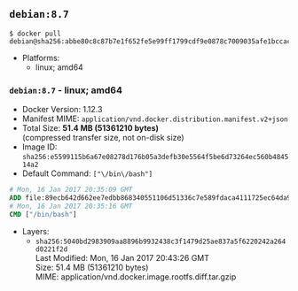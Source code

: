 ## `debian:8.7`

```console
$ docker pull debian@sha256:abbe80c8c87b7e1f652fe5e99ff1799cdf9e0878c7009035afe1bccac129cad8
```

-	Platforms:
	-	linux; amd64

### `debian:8.7` - linux; amd64

-	Docker Version: 1.12.3
-	Manifest MIME: `application/vnd.docker.distribution.manifest.v2+json`
-	Total Size: **51.4 MB (51361210 bytes)**  
	(compressed transfer size, not on-disk size)
-	Image ID: `sha256:e5599115b6a67e08278d176b05a3defb30e5564f5be6d73264ec560b484514a2`
-	Default Command: `["\/bin\/bash"]`

```dockerfile
# Mon, 16 Jan 2017 20:35:09 GMT
ADD file:89ecb642d662ee7edbb868340551106d51336c7e589fdaca4111725ec64da957 in / 
# Mon, 16 Jan 2017 20:35:16 GMT
CMD ["/bin/bash"]
```

-	Layers:
	-	`sha256:5040bd2983909aa8896b9932438c3f1479d25ae837a5f6220242a264d0221f2d`  
		Last Modified: Mon, 16 Jan 2017 20:43:26 GMT  
		Size: 51.4 MB (51361210 bytes)  
		MIME: application/vnd.docker.image.rootfs.diff.tar.gzip
